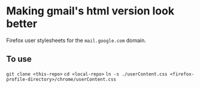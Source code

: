 # Making gmail's html version look better

Firefox user stylesheets for the `mail.google.com` domain.

## To use
`git clone <this-repo>`
`cd <local-repo>`
`ln -s ./userContent.css <firefox-profile-directory>/chrome/userContent.css`

